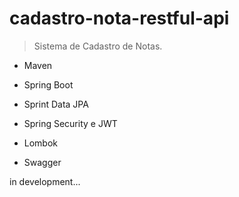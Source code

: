 # cadastro-nota-restful-api
> Sistema de Cadastro de Notas.


- Maven

- Spring Boot

- Sprint Data JPA

- Spring Security e JWT

- Lombok

- Swagger

in development...
